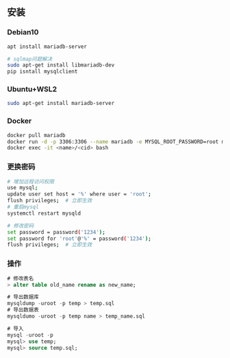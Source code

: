 <!-- 
title: MySQL
sort: 
--> 

## 安装

### Debian10

```bash
apt install mariadb-server

# sqlmap问题解决
sudo apt-get install libmariadb-dev
pip isntall mysqlclient
```

### Ubuntu+WSL2

```bash
sudo apt-get install mariadb-server
```

### Docker

```bash
docker pull mariadb
docker run -d -p 3306:3306 --name mariadb -e MYSQL_ROOT_PASSWORD=root mariadb
docker exec -it <name>/<cid> bash
```


### 更换密码

```bash
# 增加远程访问权限
use mysql;
update user set host = '%' where user = 'root';
flush privileges;  # 立即生效
# 重启mysql
systemctl restart mysqld

# 修改密码
set password = password('1234');
set password for 'root'@'%' = password('1234');
flush privileges;  # 立即生效
```

### 操作

```sql
# 修改表名
> alter table old_name rename as new_name;

# 导出数据库
mysqldump -uroot -p temp > temp.sql 
# 导出数据表
mysqldumo -uroot -p temp name > temp_name.sql

# 导入
mysql -uroot -p
mysql> use temp;
mysql> source temp.sql;
```

